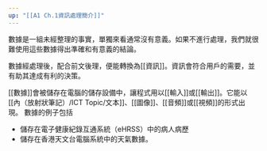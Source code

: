 ```yaml
---
up: "[[A1 Ch.1資訊處理簡介]]"
---
```


數據是一組未經整理的事實，單獨來看通常沒有意義。如果不進行處理，我們就很難使用這些數據得出準確和有意義的結論。

數據經處理後，配合前文後理，便能轉換為[[資訊]]。資訊會符合用戶的需要，並有助其達成有利的決策。

[[數據]]會被儲存在電腦的儲存設備中，讓程式用以[[輸入]]或[[輸出]]。它能以[[內（放射狀筆記）/ICT Topic/文本]]、[[圖像]]、[[音頻]]或[[視頻]]的形式出現。
數據的例子包括
- 儲存在電子健康紀錄互通系統（eHRSS）中的病人病歷
- 儲存在香港天文台電腦系統中的天氣數據。
